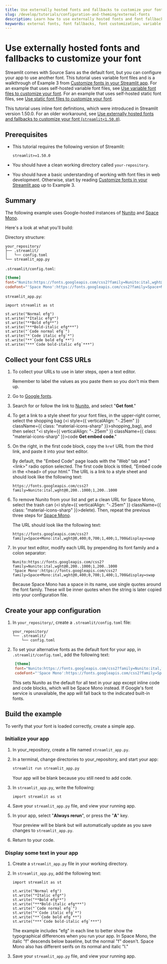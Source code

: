 ```yaml
---
title: Use externally hosted fonts and fallbacks to customize your font
slug: /develop/tutorials/configuration-and-theming/external-fonts
description: Learn how to use externally hosted fonts and font fallbacks to customize typography in Streamlit apps with variable font files and external resources.
keywords: external fonts, font fallbacks, font customization, variable fonts, typography, externally hosted fonts, font loading, custom fonts
---
```


# Use externally hosted fonts and fallbacks to customize your font

Streamlit comes with Source Sans as the default font, but you can configure your app to use another font. This tutorial uses variable font files and is a walkthrough of Example 3 from [Customize fonts in your Streamlit app](/develop/concepts/configuration/theming-customize-fonts#example-1-define-an-alternative-font-with-variable-font-files). For an example that uses self-hosted variable font files, see [Use variable font files to customize your font](/develop/tutorials/configuration-and-theming/variable-fonts). For an example that uses self-hosted static font files, see [Use static font files to customize your font](/develop/tutorials/configuration-and-theming/static-fonts).

This tutorial uses inline font definitions, which were introduced in Streamlit version 1.50.0. For an older workaround, see [Use externally hosted fonts and fallbacks to customize your font (`streamlit<1.50.0`)](/develop/tutorials/configuration-and-theming/external-fonts-old).

## Prerequisites

- This tutorial requires the following version of Streamlit:

  ```text
  streamlit>=1.50.0
  ```

- You should have a clean working directory called `your-repository`.
- You should have a basic understanding of working with font files in web development. Otherwise, start by reading [Customize fonts in your Streamlit app](/develop/concepts/configuration/theming-customize-fonts) up to Example 3.

## Summary

The following example uses Google-hosted instances of [Nunito](https://fonts.google.com/specimen/Nunito) and [Space Mono](https://fonts.google.com/specimen/Space+Mono).

Here's a look at what you'll build:

<Collapse title="Complete config.toml file" expanded={false}>

Directory structure:

```none
your_repository/
├── .streamlit/
│   └── config.toml
└── streamlit_app.py
```

`.streamlit/config.toml`:

```toml
[theme]
font="Nunito:https://fonts.googleapis.com/css2?family=Nunito:ital,wght@0,200..1000;1,200..1000, sans-serif"
codeFont="'Space Mono':https://fonts.googleapis.com/css2?family=Space+Mono:ital,wght@0,400;0,700;1,400;1,700&display=swap, monospace"
```

`streamlit_app.py`:

```
import streamlit as st

st.write("Normal efg")
st.write("*Italic efg*")
st.write("**Bold efg**")
st.write("***Bold-italic efg***")
st.write("`Code normal efg`")
st.write("*`Code italic efg`*")
st.write("**`Code bold efg`**")
st.write("***`Code bold-italic efg`***")
```

</Collapse>

## Collect your font CSS URLs

1. To collect your URLs to use in later steps, open a text editor.

   Remember to label the values as you paste them so you don't mix them up.

1. Go to [Google fonts](https://fonts.google.com/).

1. Search for or follow the link to [Nunito](https://fonts.google.com/specimen/Nunito), and select "**Get font**."

1. To get a link to a style sheet for your font files, in the upper-right corner, select the shopping bag (<i style={{ verticalAlign: "-.25em" }} className={{ class: "material-icons-sharp" }}>shopping_bag</i>), and then select "<i style={{ verticalAlign: "-.25em" }} className={{ class: "material-icons-sharp" }}>code</i> **Get embed code**."

1. On the right, in the first code block, copy the `href` URL from the third link, and paste it into your text editor.

   By default, the "Embed Code" page loads with the "Web" tab and "&lt;link&gt;" radio option selected. The first code block is titled, "Embed code in the &lt;head&gt; of your html." The URL is a link to a style sheet and should look like the following text:

   ```none
   https://fonts.googleapis.com/css2?family=Nunito:ital,wght@0,200..1000;1,200..1000
   ```

1. To remove Nunito from your list and get a clean URL for Space Mono, select the trash can (<i style={{ verticalAlign: "-.25em" }} className={{ class: "material-icons-sharp" }}>delete</i>). Then, repeat the previous three steps for [Space Mono](https://fonts.google.com/specimen/Space+Mono).

   The URL should look like the following text:

   ```none
   https://fonts.googleapis.com/css2?family=Space+Mono:ital,wght@0,400;0,700;1,400;1,700&display=swap
   ```

1. In your text editor, modify each URL by prepending its font family and a colon separator:

   ```none
   Nunito:https://fonts.googleapis.com/css2?family=Nunito:ital,wght@0,200..1000;1,200..1000
   'Space Mono':https://fonts.googleapis.com/css2?family=Space+Mono:ital,wght@0,400;0,700;1,400;1,700&display=swap
   ```

   Because Space Mono has a space in its name, use single quotes around the font family. These will be inner quotes when the string is later copied into your configuration file.

## Create your app configuration

1. In `your_repository/`, create a `.streamlit/config.toml` file:

   ```none
   your_repository/
   └── .streamlit/
       └── config.toml
   ```

1. To set your alternative fonts as the default font for your app, in `.streamlit/config.toml`, add the following text:

   ```toml
    [theme]
    font="Nunito:https://fonts.googleapis.com/css2?family=Nunito:ital,wght@0,200..1000;1,200..1000, sans-serif"
    codeFont="'Space Mono':https://fonts.googleapis.com/css2?family=Space+Mono:ital,wght@0,400;0,700;1,400;1,700&display=swap, monospace"
   ```

   This sets Nunito as the default for all text in your app except inline code and code blocks, which will be Space Mono instead. If Google's font service is unavailable, the app will fall back to the indicated built-in fonts.

## Build the example

To verify that your font is loaded correctly, create a simple app.

### Initialize your app

1. In your_repository, create a file named `streamlit_app.py`.

1. In a terminal, change directories to your_repository, and start your app:

   ```bash
   streamlit run streamlit_app.py
   ```

   Your app will be blank because you still need to add code.

1. In `streamlit_app.py`, write the following:

   ```
   import streamlit as st
   ```

1. Save your `streamlit_app.py` file, and view your running app.

1. In your app, select "**Always rerun**", or press the "**A**" key.

   Your preview will be blank but will automatically update as you save changes to `streamlit_app.py`.

1. Return to your code.

### Display some text in your app

1. Create a `streamlit_app.py` file in your working directory.

1. In `streamlit_app.py`, add the following text:

   ```
   import streamlit as st

   st.write("Normal efg")
   st.write("*Italic efg*")
   st.write("**Bold efg**")
   st.write("***Bold-italic efg***")
   st.write("`Code normal efg`")
   st.write("*`Code italic efg`*")
   st.write("**`Code bold efg`**")
   st.write("***`Code bold-italic efg`***")
   ```

   The example includes "efg" in each line to better show the typographical differences when you run your app. In Space Mono, the italic "f" descends below baseline, but the normal "f" doesn't. Space Mono also has different serifs on its normal and italic "l."

1. Save your `streamlit_app.py` file, and view your running app.
